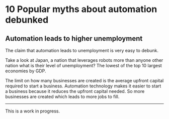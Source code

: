 # 10 Popular myths about automation debunked

## Automation leads to higher unemployment

The claim that automation leads to unemployment is very easy to debunk.

Take a look at Japan, a nation that leverages robots more than anyone other nation what is their level of unemployment? The lowest of the top 10 largest economies by GDP.

The limit on how many businesses are created is the average upfront capital required to start a business. Automation technology makes it easier to start a business because it reduces the upfront capital needed. So more businesses are created which leads to more jobs to fill.

<hr>

This is a work in progress.

